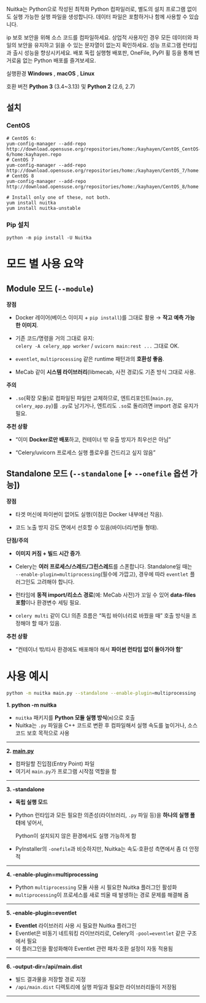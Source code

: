
Nuitka는 Python으로 작성된 최적화 Python 컴파일러로, 별도의 설치 프로그램 없이도 실행 가능한 실행 파일을 생성합니다. 데이터 파일은 포함하거나 함께 사용할 수 있습니다.


ip 보호
	보안을 위해 소스 코드를 컴파일하세요. 상업적 사용자인 경우 모든 데이터와 파일의 보안을 유지하고 읽을 수 있는 문자열이 없는지 확인하세요.
성능
	프로그램 런타임과 출시 성능을 향상시키세요.
배포
	독립 실행형 배포판, OneFile, PyPI 휠 등을 통해 번거로움 없는 Python 배포를 즐겨보세요.

실행환경
	**Windows** , **macOS** , **Linux**

호환 버전
	**Python 3** (3.4~3.13) 및 **Python 2** (2.6, 2.7)


## 설치

### CentOS

```
# CentOS 6:
yum-config-manager --add-repo http://download.opensuse.org/repositories/home:/kayhayen/CentOS_CentOS-6/home:kayhayen.repo
# CentOS 7
yum-config-manager --add-repo http://download.opensuse.org/repositories/home:/kayhayen/CentOS_7/home:kayhayen.repo
# CentOS 8
yum-config-manager --add-repo http://download.opensuse.org/repositories/home:/kayhayen/CentOS_8/home:kayhayen.repo

# Install only one of these, not both.
yum install nuitka
yum install nuitka-unstable
```

### Pip 설치

```
python -m pip install -U Nuitka
```



# 모드 별 사용 요약

## Module 모드 (`--module`)

**장점**

- Docker 레이어(베이스 이미지 + `pip install`)를 그대로 활용 → **작고 예측 가능한 이미지**.
    
- 기존 코드/명령을 거의 그대로 유지:  
    `celery -A celery_app worker` / `uvicorn main:rest ...` 그대로 OK.
    
- `eventlet`, `multiprocessing` 같은 runtime 패턴과의 **호환성 좋음**.
    
- MeCab 같이 **시스템 라이브러리**(libmecab, 사전 경로)도 기존 방식 그대로 사용.
    

**주의**

- `.so`(확장 모듈)로 컴파일된 파일만 교체하므로, 엔트리포인트(`main.py`, `celery_app.py`)를 `.py`로 남기거나, 엔트리도 `.so`로 돌리려면 import 경로 유지가 필요.
    

**추천 상황**

- “이미 **Docker로만 배포**하고, 컨테이너 밖 유출 방지가 최우선은 아님”
    
- “Celery/uvicorn 프로세스 실행 플로우를 건드리고 싶지 않음”
    

## Standalone 모드 (`--standalone` [+ `--onefile` 옵션 가능])

**장점**

- 타겟 머신에 파이썬이 없어도 실행(이점은 Docker 내부에선 작음).
    
- 코드 노출 방지 강도 면에서 선호할 수 있음(바이너리/번들 형태).
    

**단점/주의**

- **이미지 커짐 + 빌드 시간 증가**.
    
- Celery는 **여러 프로세스/스레드/그린스레드**를 스폰합니다. Standalone일 때는  
    `--enable-plugin=multiprocessing`(필수에 가깝고), 경우에 따라 `eventlet` 플러그인도 고려해야 합니다.
    
- 런타임에 **동적 import/리소스 경로**(예: MeCab 사전)가 꼬일 수 있어 **data-files 포함**이나 환경변수 세팅 필요.
    
- `celery multi` 같이 CLI 의존 흐름은 “독립 바이너리로 바꿨을 때” 호출 방식을 조정해야 할 때가 있음.
    

**추천 상황**

- “컨테이너 밖/타사 환경에도 배포해야 해서 **파이썬 런타임 없이 돌아가야 함**”


# 사용 예시

```bash
python -m nuitka main.py --standalone --enable-plugin=multiprocessing --enable-plugin=eventlet --output-dir=/api/main.dist
```

**1. python -m nuitka**

- `nuitka` 패키지를 **Python 모듈 실행 방식**(`m`)으로 호출
- Nuitka는 `.py` 파일을 C++ 코드로 변환 후 컴파일해서 실행 속도를 높이거나, 소스 코드 보호 목적으로 사용

---

**2. [main.py](http://main.py)**

- 컴파일할 진입점(Entry Point) 파일
- 여기서 `main.py`가 프로그램 시작점 역할을 함

---

**3. -standalone**

- **독립 실행 모드**
    
- Python 런타임과 모든 필요한 의존성(라이브러리, `.py` 파일 등)을 **하나의 실행 폴더**에 넣어서,
    
    Python이 설치되지 않은 환경에서도 실행 가능하게 함
    
- PyInstaller의 `-onefile`과 비슷하지만, Nuitka는 속도·호환성 측면에서 좀 더 안정적
    

---

**4. -enable-plugin=multiprocessing**

- Python `multiprocessing` 모듈 사용 시 필요한 Nuitka 플러그인 활성화
- `multiprocessing`이 프로세스를 새로 띄울 때 발생하는 경로 문제를 해결해 줌

---

**5. -enable-plugin=eventlet**

- **Eventlet** 라이브러리 사용 시 필요한 Nuitka 플러그인
- Eventlet은 비동기 네트워킹 라이브러리로, Celery의 `-pool=eventlet` 같은 구조에서 필요
- 이 플러그인을 활성화해야 Eventlet 관련 패치·호환 설정이 자동 적용됨

---

**6. -output-dir=/api/main.dist**

- 빌드 결과물을 저장할 경로 지정
- `/api/main.dist` 디렉토리에 실행 파일과 필요한 라이브러리들이 저장됨

---